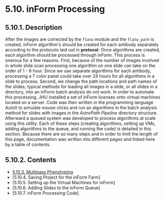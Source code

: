 # 5.10. inForm Processing
## 5.10.1. Description
After the images are corrected by the ```flatw``` module and the ```flatw_path``` is created, inForm algorithm's should be created for each antibody separately according to the protocols laid out in **protocol**. Once algorithms are created, each algorithm should be processed through inForm. This process is onerous for a few reasons. First, because of the number of images involved in whole slide scan processing one algorithm on one slide can take on the order of 1 - 6 hour. Since we use separate algorithms for each antibody, processing a 7 color panel could take over 24 hours for all algorithms in a slide to process. Second, we change the path locations and path names of the slides; typical methods for loading all images in a slide, or all slides in a directory, into an inForm batch analysis do not work. In order to automate this processing, JHU installed a set of inForm licenses onto virtual machines located on a server. Code was then written in the programming language AutoIt to simulate mouse clicks and run an algorithms in the batch analysis method for slides with images in the *AstroPath Pipeline* directory structure. Afterward a queued system was developed to process algorithms at scale using this utility. Each of these steps (creating algorithms, setting up VMs, adding algorithms to the queue, and running the code) is detailed in this section. Because there are so many steps and in order to limit the length of this page, documentation was written into different pages and linked here by a table of contents.

## 5.10.2. Contents
- [5.10.3. Multipass Phenotyping]()
- [5.10.4. Saving Project for the inForm Farm]
- [5.10.5. Setting up the Virtual Machines for inForm]
- [5.10.6. Adding Slides to the inForm Queue]
- [5.10.7. inForm Processing Code]
